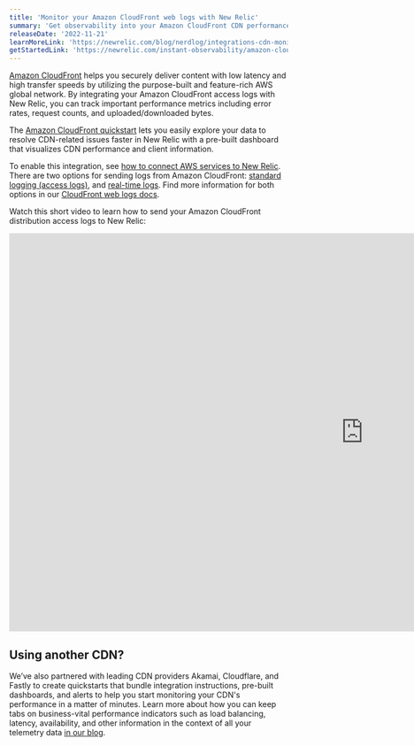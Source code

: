 ```yaml
---
title: 'Monitor your Amazon CloudFront web logs with New Relic' 
summary: 'Get observability into your Amazon CloudFront CDN performance in minutes' 
releaseDate: '2022-11-21' 
learnMoreLink: 'https://newrelic.com/blog/nerdlog/integrations-cdn-monitoring' 
getStartedLink: 'https://newrelic.com/instant-observability/amazon-cloudfront-web-logs'
---
```


[Amazon CloudFront](https://aws.amazon.com/cloudfront/) helps you securely deliver content with low latency and high transfer speeds by utilizing the purpose-built and feature-rich AWS global network. By integrating your Amazon CloudFront access logs with New Relic, you can track important performance metrics including error rates, request counts, and uploaded/downloaded bytes. 

The [Amazon CloudFront quickstart](https://newrelic.com/instant-observability/amazon-cloudfront-web-logs) lets you easily explore your data to resolve CDN-related issues faster in New Relic with a pre-built dashboard that visualizes CDN performance and client information.

To enable this integration, see [how to connect AWS services to New Relic](/docs/infrastructure/amazon-integrations/connect/connect-aws-new-relic-infrastructure-monitoring/). There are two options for sending logs from Amazon CloudFront: [standard logging (access logs)](https://docs.aws.amazon.com/AmazonCloudFront/latest/DeveloperGuide/AccessLogs.html), and [real-time logs](https://docs.aws.amazon.com/AmazonCloudFront/latest/DeveloperGuide/real-time-logs.html). Find more information for both options in our [CloudFront web logs docs](https://docs.newrelic.com/docs/logs/forward-logs/cloudfront-web-logs/). 

Watch this short video to learn how to send your Amazon CloudFront distribution access logs to New Relic:

<iframe width="1280" height="720" src="https://www.youtube.com/embed/to3giuHSiMo" title="Monitor CDN Performance with Amazon CloudFront" frameborder="0" allow="accelerometer; autoplay; clipboard-write; encrypted-media; gyroscope; picture-in-picture" allowfullscreen></iframe>

## Using another CDN?

We’ve also partnered with leading CDN providers Akamai, Cloudflare, and Fastly to create quickstarts that bundle integration instructions, pre-built dashboards, and alerts to help you start monitoring your CDN's performance in a matter of minutes. Learn more about how you can keep tabs on business-vital performance indicators such as load balancing, latency, availability, and other information in the context of all your telemetry data [in our blog](https://newrelic.com/blog/nerdlog/integrations-cdn-monitoring).
